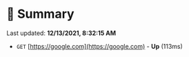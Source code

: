 # 📖 Summary
Last updated: **12/13/2021, 8:32:15 AM**

- `GET` [https://google.com](https://google.com) - **Up** (113ms)
